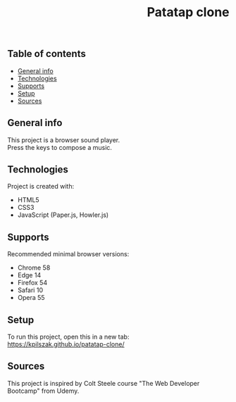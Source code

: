 <h1 align="right">Patatap clone</h1><br>

## Table of contents
* [General info](#general-info)
* [Technologies](#technologies)
* [Supports](#supports)
* [Setup](#setup)
* [Sources](#sources)

## General info
This project is a browser sound player.  
Press the keys to compose a music.

## Technologies
Project is created with:
* HTML5
* CSS3
* JavaScript (Paper.js, Howler.js)

## Supports
Recommended minimal browser versions:
* Chrome 58
* Edge 14
* Firefox 54
* Safari 10
* Opera 55

## Setup
To run this project, open this in a new tab: https://kpilszak.github.io/patatap-clone/

## Sources
This project is inspired by Colt Steele course "The Web Developer Bootcamp" from Udemy.
